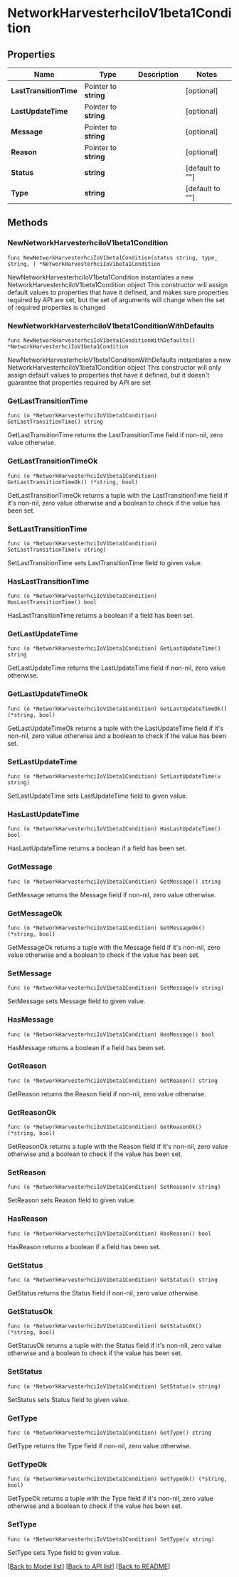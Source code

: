 # NetworkHarvesterhciIoV1beta1Condition

## Properties

Name | Type | Description | Notes
------------ | ------------- | ------------- | -------------
**LastTransitionTime** | Pointer to **string** |  | [optional] 
**LastUpdateTime** | Pointer to **string** |  | [optional] 
**Message** | Pointer to **string** |  | [optional] 
**Reason** | Pointer to **string** |  | [optional] 
**Status** | **string** |  | [default to ""]
**Type** | **string** |  | [default to ""]

## Methods

### NewNetworkHarvesterhciIoV1beta1Condition

`func NewNetworkHarvesterhciIoV1beta1Condition(status string, type_ string, ) *NetworkHarvesterhciIoV1beta1Condition`

NewNetworkHarvesterhciIoV1beta1Condition instantiates a new NetworkHarvesterhciIoV1beta1Condition object
This constructor will assign default values to properties that have it defined,
and makes sure properties required by API are set, but the set of arguments
will change when the set of required properties is changed

### NewNetworkHarvesterhciIoV1beta1ConditionWithDefaults

`func NewNetworkHarvesterhciIoV1beta1ConditionWithDefaults() *NetworkHarvesterhciIoV1beta1Condition`

NewNetworkHarvesterhciIoV1beta1ConditionWithDefaults instantiates a new NetworkHarvesterhciIoV1beta1Condition object
This constructor will only assign default values to properties that have it defined,
but it doesn't guarantee that properties required by API are set

### GetLastTransitionTime

`func (o *NetworkHarvesterhciIoV1beta1Condition) GetLastTransitionTime() string`

GetLastTransitionTime returns the LastTransitionTime field if non-nil, zero value otherwise.

### GetLastTransitionTimeOk

`func (o *NetworkHarvesterhciIoV1beta1Condition) GetLastTransitionTimeOk() (*string, bool)`

GetLastTransitionTimeOk returns a tuple with the LastTransitionTime field if it's non-nil, zero value otherwise
and a boolean to check if the value has been set.

### SetLastTransitionTime

`func (o *NetworkHarvesterhciIoV1beta1Condition) SetLastTransitionTime(v string)`

SetLastTransitionTime sets LastTransitionTime field to given value.

### HasLastTransitionTime

`func (o *NetworkHarvesterhciIoV1beta1Condition) HasLastTransitionTime() bool`

HasLastTransitionTime returns a boolean if a field has been set.

### GetLastUpdateTime

`func (o *NetworkHarvesterhciIoV1beta1Condition) GetLastUpdateTime() string`

GetLastUpdateTime returns the LastUpdateTime field if non-nil, zero value otherwise.

### GetLastUpdateTimeOk

`func (o *NetworkHarvesterhciIoV1beta1Condition) GetLastUpdateTimeOk() (*string, bool)`

GetLastUpdateTimeOk returns a tuple with the LastUpdateTime field if it's non-nil, zero value otherwise
and a boolean to check if the value has been set.

### SetLastUpdateTime

`func (o *NetworkHarvesterhciIoV1beta1Condition) SetLastUpdateTime(v string)`

SetLastUpdateTime sets LastUpdateTime field to given value.

### HasLastUpdateTime

`func (o *NetworkHarvesterhciIoV1beta1Condition) HasLastUpdateTime() bool`

HasLastUpdateTime returns a boolean if a field has been set.

### GetMessage

`func (o *NetworkHarvesterhciIoV1beta1Condition) GetMessage() string`

GetMessage returns the Message field if non-nil, zero value otherwise.

### GetMessageOk

`func (o *NetworkHarvesterhciIoV1beta1Condition) GetMessageOk() (*string, bool)`

GetMessageOk returns a tuple with the Message field if it's non-nil, zero value otherwise
and a boolean to check if the value has been set.

### SetMessage

`func (o *NetworkHarvesterhciIoV1beta1Condition) SetMessage(v string)`

SetMessage sets Message field to given value.

### HasMessage

`func (o *NetworkHarvesterhciIoV1beta1Condition) HasMessage() bool`

HasMessage returns a boolean if a field has been set.

### GetReason

`func (o *NetworkHarvesterhciIoV1beta1Condition) GetReason() string`

GetReason returns the Reason field if non-nil, zero value otherwise.

### GetReasonOk

`func (o *NetworkHarvesterhciIoV1beta1Condition) GetReasonOk() (*string, bool)`

GetReasonOk returns a tuple with the Reason field if it's non-nil, zero value otherwise
and a boolean to check if the value has been set.

### SetReason

`func (o *NetworkHarvesterhciIoV1beta1Condition) SetReason(v string)`

SetReason sets Reason field to given value.

### HasReason

`func (o *NetworkHarvesterhciIoV1beta1Condition) HasReason() bool`

HasReason returns a boolean if a field has been set.

### GetStatus

`func (o *NetworkHarvesterhciIoV1beta1Condition) GetStatus() string`

GetStatus returns the Status field if non-nil, zero value otherwise.

### GetStatusOk

`func (o *NetworkHarvesterhciIoV1beta1Condition) GetStatusOk() (*string, bool)`

GetStatusOk returns a tuple with the Status field if it's non-nil, zero value otherwise
and a boolean to check if the value has been set.

### SetStatus

`func (o *NetworkHarvesterhciIoV1beta1Condition) SetStatus(v string)`

SetStatus sets Status field to given value.


### GetType

`func (o *NetworkHarvesterhciIoV1beta1Condition) GetType() string`

GetType returns the Type field if non-nil, zero value otherwise.

### GetTypeOk

`func (o *NetworkHarvesterhciIoV1beta1Condition) GetTypeOk() (*string, bool)`

GetTypeOk returns a tuple with the Type field if it's non-nil, zero value otherwise
and a boolean to check if the value has been set.

### SetType

`func (o *NetworkHarvesterhciIoV1beta1Condition) SetType(v string)`

SetType sets Type field to given value.



[[Back to Model list]](../README.md#documentation-for-models) [[Back to API list]](../README.md#documentation-for-api-endpoints) [[Back to README]](../README.md)


